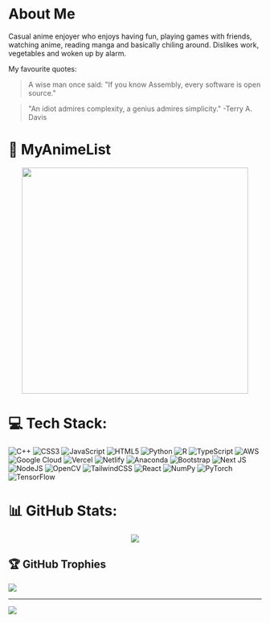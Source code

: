# About Me
<div>
  <p>Casual anime enjoyer who enjoys having fun, playing games with friends, watching anime, reading manga and basically chiling around. Dislikes work, vegetables and woken up by alarm.</p>
</div>

My favourite quotes:
> A wise man once said: "If you know Assembly, every software is open source."

> "An idiot admires complexity, a genius admires simplicity." -Terry A. Davis


# 🍿 MyAnimeList
<div align="center">
<a href="https://myanimelist.net/profile/Sodiumchloridy"><img src="https://malsignature.com/?/view?username=SodiumChloridy&style=normal" width="450px"></a>
</div>


# 💻 Tech Stack:
![C++](https://img.shields.io/badge/c++-%2300599C.svg?style=for-the-badge&logo=c%2B%2B&logoColor=white) 
![CSS3](https://img.shields.io/badge/css3-%231572B6.svg?style=for-the-badge&logo=css3&logoColor=white) 
![JavaScript](https://img.shields.io/badge/javascript-%23323330.svg?style=for-the-badge&logo=javascript&logoColor=%23F7DF1E) 
![HTML5](https://img.shields.io/badge/html5-%23E34F26.svg?style=for-the-badge&logo=html5&logoColor=white) 
![Python](https://img.shields.io/badge/python-3670A0?style=for-the-badge&logo=python&logoColor=ffdd54) 
![R](https://img.shields.io/badge/r-%23276DC3.svg?style=for-the-badge&logo=r&logoColor=white) 
![TypeScript](https://img.shields.io/badge/typescript-%23007ACC.svg?style=for-the-badge&logo=typescript&logoColor=white) 
![AWS](https://img.shields.io/badge/AWS-%23FF9900.svg?style=for-the-badge&logo=amazon-aws&logoColor=white)
![Google Cloud](https://img.shields.io/badge/GoogleCloud-%234285F4.svg?style=for-the-badge&logo=google-cloud&logoColor=white)
![Vercel](https://img.shields.io/badge/vercel-%23000000.svg?style=for-the-badge&logo=vercel&logoColor=white) 
![Netlify](https://img.shields.io/badge/netlify-%23000000.svg?style=for-the-badge&logo=netlify&logoColor=#00C7B7) 
![Anaconda](https://img.shields.io/badge/Anaconda-%2344A833.svg?style=for-the-badge&logo=anaconda&logoColor=white) 
![Bootstrap](https://img.shields.io/badge/bootstrap-%238511FA.svg?style=for-the-badge&logo=bootstrap&logoColor=white) 
![Next JS](https://img.shields.io/badge/Next-black?style=for-the-badge&logo=next.js&logoColor=white) 
![NodeJS](https://img.shields.io/badge/node.js-6DA55F?style=for-the-badge&logo=node.js&logoColor=white) 
![OpenCV](https://img.shields.io/badge/opencv-%23white.svg?style=for-the-badge&logo=opencv&logoColor=white) 
![TailwindCSS](https://img.shields.io/badge/tailwindcss-%2338B2AC.svg?style=for-the-badge&logo=tailwind-css&logoColor=white) 
![React](https://img.shields.io/badge/react-%2320232a.svg?style=for-the-badge&logo=react&logoColor=%2361DAFB)
![NumPy](https://img.shields.io/badge/numpy-%23013243.svg?style=for-the-badge&logo=numpy&logoColor=white) 
![PyTorch](https://img.shields.io/badge/PyTorch-%23EE4C2C.svg?style=for-the-badge&logo=PyTorch&logoColor=white) 
![TensorFlow](https://img.shields.io/badge/TensorFlow-%23FF6F00.svg?style=for-the-badge&logo=TensorFlow&logoColor=white)

# 📊 GitHub Stats:
<div align="center">
  <img src="http://github-profile-summary-cards.vercel.app/api/cards/profile-details?username=Sodiumchloridy&theme=default" width="auto">
</div>

## 🏆 GitHub Trophies
[![](https://github-profile-trophy.vercel.app/?username=Sodiumchloridy&row=1&margin-w=4)](https://github.com/ryo-ma/github-profile-trophy)

---
[![](https://visitcount.itsvg.in/api?id=Sodiumchloridy&icon=0&color=0)](https://visitcount.itsvg.in)
